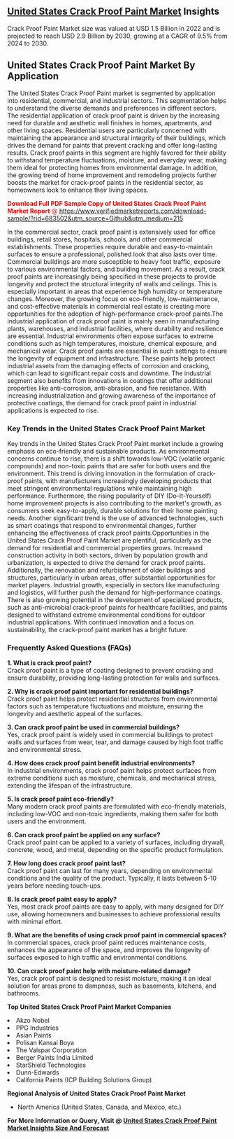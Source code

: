<h2><a href="https://www.verifiedmarketreports.com/download-sample/?rid=683502&amp;utm_source=Github&amp;utm_medium=215" target="_blank">United States Crack Proof Paint Market</a> Insights</h2><p>Crack Proof Paint Market size was valued at USD 1.5 Billion in 2022 and is projected to reach USD 2.9 Billion by 2030, growing at a CAGR of 9.5% from 2024 to 2030.</p><p><h2>United States Crack Proof Paint Market By Application</h2>The United States Crack Proof Paint market is segmented by application into residential, commercial, and industrial sectors. This segmentation helps to understand the diverse demands and preferences in different sectors. The residential application of crack proof paint is driven by the increasing need for durable and aesthetic wall finishes in homes, apartments, and other living spaces. Residential users are particularly concerned with maintaining the appearance and structural integrity of their buildings, which drives the demand for paints that prevent cracking and offer long-lasting results. Crack proof paints in this segment are highly favored for their ability to withstand temperature fluctuations, moisture, and everyday wear, making them ideal for protecting homes from environmental damage. In addition, the growing trend of home improvement and remodeling projects further boosts the market for crack-proof paints in the residential sector, as homeowners look to enhance their living spaces.<p><span class=""><span style="color: #ff0000;"><strong>Download Full PDF Sample Copy of United States Crack Proof Paint Market Report</strong> @ </span><a href="https://www.verifiedmarketreports.com/download-sample/?rid=683502&amp;utm_source=Github&amp;utm_medium=215" target="_blank">https://www.verifiedmarketreports.com/download-sample/?rid=683502&amp;utm_source=Github&amp;utm_medium=215</a></span></p>In the commercial sector, crack proof paint is extensively used for office buildings, retail stores, hospitals, schools, and other commercial establishments. These properties require durable and easy-to-maintain surfaces to ensure a professional, polished look that also lasts over time. Commercial buildings are more susceptible to heavy foot traffic, exposure to various environmental factors, and building movement. As a result, crack proof paints are increasingly being specified in these projects to provide longevity and protect the structural integrity of walls and ceilings. This is especially important in areas that experience high humidity or temperature changes. Moreover, the growing focus on eco-friendly, low-maintenance, and cost-effective materials in commercial real estate is creating more opportunities for the adoption of high-performance crack-proof paints.The industrial application of crack proof paint is mainly seen in manufacturing plants, warehouses, and industrial facilities, where durability and resilience are essential. Industrial environments often expose surfaces to extreme conditions such as high temperatures, moisture, chemical exposure, and mechanical wear. Crack proof paints are essential in such settings to ensure the longevity of equipment and infrastructure. These paints help protect industrial assets from the damaging effects of corrosion and cracking, which can lead to significant repair costs and downtime. The industrial segment also benefits from innovations in coatings that offer additional properties like anti-corrosion, anti-abrasion, and fire resistance. With increasing industrialization and growing awareness of the importance of protective coatings, the demand for crack proof paint in industrial applications is expected to rise.<h3>Key Trends in the United States Crack Proof Paint Market</h3>Key trends in the United States Crack Proof Paint market include a growing emphasis on eco-friendly and sustainable products. As environmental concerns continue to rise, there is a shift towards low-VOC (volatile organic compounds) and non-toxic paints that are safer for both users and the environment. This trend is driving innovation in the formulation of crack-proof paints, with manufacturers increasingly developing products that meet stringent environmental regulations while maintaining high performance. Furthermore, the rising popularity of DIY (Do-It-Yourself) home improvement projects is also contributing to the market's growth, as consumers seek easy-to-apply, durable solutions for their home painting needs. Another significant trend is the use of advanced technologies, such as smart coatings that respond to environmental changes, further enhancing the effectiveness of crack proof paints.Opportunities in the United States Crack Proof Paint Market are plentiful, particularly as the demand for residential and commercial properties grows. Increased construction activity in both sectors, driven by population growth and urbanization, is expected to drive the demand for crack proof paints. Additionally, the renovation and refurbishment of older buildings and structures, particularly in urban areas, offer substantial opportunities for market players. Industrial growth, especially in sectors like manufacturing and logistics, will further push the demand for high-performance coatings. There is also growing potential in the development of specialized products, such as anti-microbial crack-proof paints for healthcare facilities, and paints designed to withstand extreme environmental conditions for outdoor industrial applications. With continued innovation and a focus on sustainability, the crack-proof paint market has a bright future.<h3>Frequently Asked Questions (FAQs)</h3><p><strong>1. What is crack proof paint?</strong><br>Crack proof paint is a type of coating designed to prevent cracking and ensure durability, providing long-lasting protection for walls and surfaces.</p><p><strong>2. Why is crack proof paint important for residential buildings?</strong><br>Crack proof paint helps protect residential structures from environmental factors such as temperature fluctuations and moisture, ensuring the longevity and aesthetic appeal of the surfaces.</p><p><strong>3. Can crack proof paint be used in commercial buildings?</strong><br>Yes, crack proof paint is widely used in commercial buildings to protect walls and surfaces from wear, tear, and damage caused by high foot traffic and environmental stress.</p><p><strong>4. How does crack proof paint benefit industrial environments?</strong><br>In industrial environments, crack proof paint helps protect surfaces from extreme conditions such as moisture, chemicals, and mechanical stress, extending the lifespan of the infrastructure.</p><p><strong>5. Is crack proof paint eco-friendly?</strong><br>Many modern crack proof paints are formulated with eco-friendly materials, including low-VOC and non-toxic ingredients, making them safer for both users and the environment.</p><p><strong>6. Can crack proof paint be applied on any surface?</strong><br>Crack proof paint can be applied to a variety of surfaces, including drywall, concrete, wood, and metal, depending on the specific product formulation.</p><p><strong>7. How long does crack proof paint last?</strong><br>Crack proof paint can last for many years, depending on environmental conditions and the quality of the product. Typically, it lasts between 5-10 years before needing touch-ups.</p><p><strong>8. Is crack proof paint easy to apply?</strong><br>Yes, most crack proof paints are easy to apply, with many designed for DIY use, allowing homeowners and businesses to achieve professional results with minimal effort.</p><p><strong>9. What are the benefits of using crack proof paint in commercial spaces?</strong><br>In commercial spaces, crack proof paint reduces maintenance costs, enhances the appearance of the space, and improves the longevity of surfaces exposed to high traffic and environmental conditions.</p><p><strong>10. Can crack proof paint help with moisture-related damage?</strong><br>Yes, crack proof paint is designed to resist moisture, making it an ideal solution for areas prone to dampness, such as basements, kitchens, and bathrooms.</p></p><p><strong>Top United States Crack Proof Paint Market Companies</strong></p><div data-test-id=""><p><li>Akzo Nobel</li><li> PPG Industries</li><li> Asian Paints</li><li> Polisan Kansai Boya</li><li> The Valspar Corporation</li><li> Berger Paints India Limited</li><li> StarShield Technologies</li><li> Dunn-Edwards</li><li> California Paints (ICP Building Solutions Group)</li></p><div><strong>Regional Analysis of&nbsp;United States Crack Proof Paint Market</strong></div><ul><li dir="ltr"><p dir="ltr">North America&nbsp;(United States, Canada, and Mexico, etc.)</p></li></ul><p><strong>For More Information or Query, Visit @&nbsp;</strong><strong><a href="https://www.verifiedmarketreports.com/product/crack-proof-paint-market/?utm_source=Github&amp;utm_medium=215" target="_blank">United States Crack Proof Paint Market Insights Size And Forecast</a></strong></p></div>
